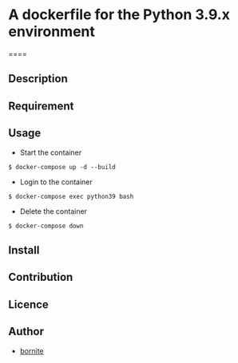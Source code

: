 # A dockerfile for the Python 3.9.x environment
====

## Description

## Requirement

## Usage

- Start the container
```
$ docker-compose up -d --build
```

- Login to the container
```
$ docker-compose exec python39 bash
```

- Delete the container
```
$ docker-compose down
```

## Install

## Contribution

## Licence

## Author

  - [bornite](https://github.com/bornite)
